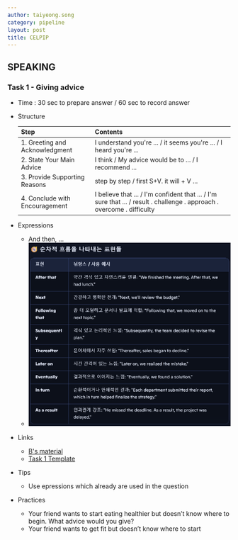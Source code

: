 ```yaml
---
author: taiyeong.song
category: pipeline
layout: post
title: CELPIP
---
```


## SPEAKING

### Task 1 - Giving advice

- Time : 30 sec to prepare answer / 60 sec to record answer
- Structure

    | Step | Contents |
    | ---- | -------- |
    | 1. Greeting and Acknowledgment |  I understand you're ... / it seems you're ... / I heard you're ... |
    | 2. State Your Main Advice | I think / My advice would be to ... / I recommend ... |
    | 3. Provide Supporting Reasons | step by step / first S+V. it will + V ... |
    | 4. Conclude with Encouragement | I believe that ... / I'm confident that ... / I'm sure that ... / result . challenge . approach . overcome . difficulty |

- Expressions
    - And then, ...
    - ![similar meaning](/assets/CELPIP/SPEAKING_TASK1_andthen.png)

- Links
    - [B's material](https://blog.e2language.com/celpip-speaking-task-1/)
    - [Task 1 Template](https://www.celtestpip.com/learn/speaking-task-1-template-giving-advice)

- Tips
    - Use epressions which already are used in the question

- Practices
    - Your friend wants to start eating healthier but doesn’t know where to begin. What advice would you give?
    - Your friend wants to get fit but doesn’t know where to start